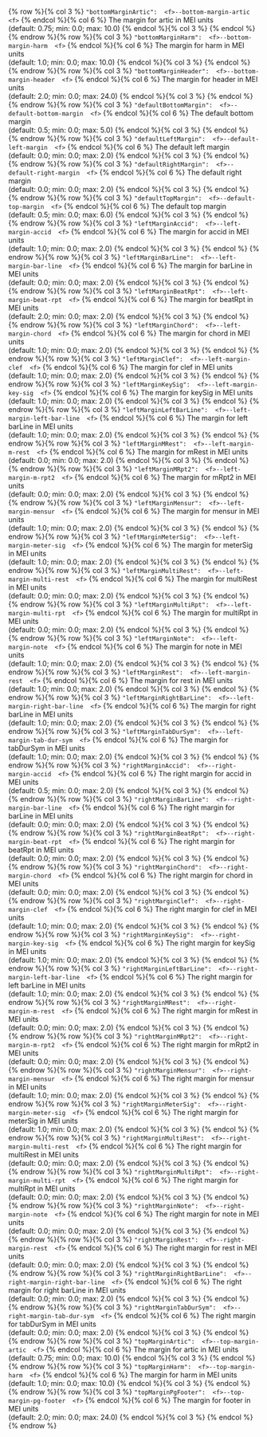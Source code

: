 {% row %}{% col 3 %} <span class="lang1">`"bottomMarginArtic":  <f>`</span><span class="lang2">`--bottom-margin-artic  <f>`</span> {% endcol %}{% col 6 %} The margin for artic in MEI units<br/>(default: 0.75; min: 0.0; max: 10.0) {% endcol %}{% col 3 %}  {% endcol %}
{% endrow %}{% row %}{% col 3 %} <span class="lang1">`"bottomMarginHarm":  <f>`</span><span class="lang2">`--bottom-margin-harm  <f>`</span> {% endcol %}{% col 6 %} The margin for harm in MEI units<br/>(default: 1.0; min: 0.0; max: 10.0) {% endcol %}{% col 3 %}  {% endcol %}
{% endrow %}{% row %}{% col 3 %} <span class="lang1">`"bottomMarginHeader":  <f>`</span><span class="lang2">`--bottom-margin-header  <f>`</span> {% endcol %}{% col 6 %} The margin for header in MEI units<br/>(default: 2.0; min: 0.0; max: 24.0) {% endcol %}{% col 3 %}  {% endcol %}
{% endrow %}{% row %}{% col 3 %} <span class="lang1">`"defaultBottomMargin":  <f>`</span><span class="lang2">`--default-bottom-margin  <f>`</span> {% endcol %}{% col 6 %} The default bottom margin<br/>(default: 0.5; min: 0.0; max: 5.0) {% endcol %}{% col 3 %}  {% endcol %}
{% endrow %}{% row %}{% col 3 %} <span class="lang1">`"defaultLeftMargin":  <f>`</span><span class="lang2">`--default-left-margin  <f>`</span> {% endcol %}{% col 6 %} The default left margin<br/>(default: 0.0; min: 0.0; max: 2.0) {% endcol %}{% col 3 %}  {% endcol %}
{% endrow %}{% row %}{% col 3 %} <span class="lang1">`"defaultRightMargin":  <f>`</span><span class="lang2">`--default-right-margin  <f>`</span> {% endcol %}{% col 6 %} The default right margin<br/>(default: 0.0; min: 0.0; max: 2.0) {% endcol %}{% col 3 %}  {% endcol %}
{% endrow %}{% row %}{% col 3 %} <span class="lang1">`"defaultTopMargin":  <f>`</span><span class="lang2">`--default-top-margin  <f>`</span> {% endcol %}{% col 6 %} The default top margin<br/>(default: 0.5; min: 0.0; max: 6.0) {% endcol %}{% col 3 %}  {% endcol %}
{% endrow %}{% row %}{% col 3 %} <span class="lang1">`"leftMarginAccid":  <f>`</span><span class="lang2">`--left-margin-accid  <f>`</span> {% endcol %}{% col 6 %} The margin for accid in MEI units<br/>(default: 1.0; min: 0.0; max: 2.0) {% endcol %}{% col 3 %}  {% endcol %}
{% endrow %}{% row %}{% col 3 %} <span class="lang1">`"leftMarginBarLine":  <f>`</span><span class="lang2">`--left-margin-bar-line  <f>`</span> {% endcol %}{% col 6 %} The margin for barLine in MEI units<br/>(default: 0.0; min: 0.0; max: 2.0) {% endcol %}{% col 3 %}  {% endcol %}
{% endrow %}{% row %}{% col 3 %} <span class="lang1">`"leftMarginBeatRpt":  <f>`</span><span class="lang2">`--left-margin-beat-rpt  <f>`</span> {% endcol %}{% col 6 %} The margin for beatRpt in MEI units<br/>(default: 2.0; min: 0.0; max: 2.0) {% endcol %}{% col 3 %}  {% endcol %}
{% endrow %}{% row %}{% col 3 %} <span class="lang1">`"leftMarginChord":  <f>`</span><span class="lang2">`--left-margin-chord  <f>`</span> {% endcol %}{% col 6 %} The margin for chord in MEI units<br/>(default: 1.0; min: 0.0; max: 2.0) {% endcol %}{% col 3 %}  {% endcol %}
{% endrow %}{% row %}{% col 3 %} <span class="lang1">`"leftMarginClef":  <f>`</span><span class="lang2">`--left-margin-clef  <f>`</span> {% endcol %}{% col 6 %} The margin for clef in MEI units<br/>(default: 1.0; min: 0.0; max: 2.0) {% endcol %}{% col 3 %}  {% endcol %}
{% endrow %}{% row %}{% col 3 %} <span class="lang1">`"leftMarginKeySig":  <f>`</span><span class="lang2">`--left-margin-key-sig  <f>`</span> {% endcol %}{% col 6 %} The margin for keySig in MEI units<br/>(default: 1.0; min: 0.0; max: 2.0) {% endcol %}{% col 3 %}  {% endcol %}
{% endrow %}{% row %}{% col 3 %} <span class="lang1">`"leftMarginLeftBarLine":  <f>`</span><span class="lang2">`--left-margin-left-bar-line  <f>`</span> {% endcol %}{% col 6 %} The margin for left barLine in MEI units<br/>(default: 1.0; min: 0.0; max: 2.0) {% endcol %}{% col 3 %}  {% endcol %}
{% endrow %}{% row %}{% col 3 %} <span class="lang1">`"leftMarginMRest":  <f>`</span><span class="lang2">`--left-margin-m-rest  <f>`</span> {% endcol %}{% col 6 %} The margin for mRest in MEI units<br/>(default: 0.0; min: 0.0; max: 2.0) {% endcol %}{% col 3 %}  {% endcol %}
{% endrow %}{% row %}{% col 3 %} <span class="lang1">`"leftMarginMRpt2":  <f>`</span><span class="lang2">`--left-margin-m-rpt2  <f>`</span> {% endcol %}{% col 6 %} The margin for mRpt2 in MEI units<br/>(default: 0.0; min: 0.0; max: 2.0) {% endcol %}{% col 3 %}  {% endcol %}
{% endrow %}{% row %}{% col 3 %} <span class="lang1">`"leftMarginMensur":  <f>`</span><span class="lang2">`--left-margin-mensur  <f>`</span> {% endcol %}{% col 6 %} The margin for mensur in MEI units<br/>(default: 1.0; min: 0.0; max: 2.0) {% endcol %}{% col 3 %}  {% endcol %}
{% endrow %}{% row %}{% col 3 %} <span class="lang1">`"leftMarginMeterSig":  <f>`</span><span class="lang2">`--left-margin-meter-sig  <f>`</span> {% endcol %}{% col 6 %} The margin for meterSig in MEI units<br/>(default: 1.0; min: 0.0; max: 2.0) {% endcol %}{% col 3 %}  {% endcol %}
{% endrow %}{% row %}{% col 3 %} <span class="lang1">`"leftMarginMultiRest":  <f>`</span><span class="lang2">`--left-margin-multi-rest  <f>`</span> {% endcol %}{% col 6 %} The margin for multiRest in MEI units<br/>(default: 0.0; min: 0.0; max: 2.0) {% endcol %}{% col 3 %}  {% endcol %}
{% endrow %}{% row %}{% col 3 %} <span class="lang1">`"leftMarginMultiRpt":  <f>`</span><span class="lang2">`--left-margin-multi-rpt  <f>`</span> {% endcol %}{% col 6 %} The margin for multiRpt in MEI units<br/>(default: 0.0; min: 0.0; max: 2.0) {% endcol %}{% col 3 %}  {% endcol %}
{% endrow %}{% row %}{% col 3 %} <span class="lang1">`"leftMarginNote":  <f>`</span><span class="lang2">`--left-margin-note  <f>`</span> {% endcol %}{% col 6 %} The margin for note in MEI units<br/>(default: 1.0; min: 0.0; max: 2.0) {% endcol %}{% col 3 %}  {% endcol %}
{% endrow %}{% row %}{% col 3 %} <span class="lang1">`"leftMarginRest":  <f>`</span><span class="lang2">`--left-margin-rest  <f>`</span> {% endcol %}{% col 6 %} The margin for rest in MEI units<br/>(default: 1.0; min: 0.0; max: 2.0) {% endcol %}{% col 3 %}  {% endcol %}
{% endrow %}{% row %}{% col 3 %} <span class="lang1">`"leftMarginRightBarLine":  <f>`</span><span class="lang2">`--left-margin-right-bar-line  <f>`</span> {% endcol %}{% col 6 %} The margin for right barLine in MEI units<br/>(default: 1.0; min: 0.0; max: 2.0) {% endcol %}{% col 3 %}  {% endcol %}
{% endrow %}{% row %}{% col 3 %} <span class="lang1">`"leftMarginTabDurSym":  <f>`</span><span class="lang2">`--left-margin-tab-dur-sym  <f>`</span> {% endcol %}{% col 6 %} The margin for tabDurSym in MEI units<br/>(default: 1.0; min: 0.0; max: 2.0) {% endcol %}{% col 3 %}  {% endcol %}
{% endrow %}{% row %}{% col 3 %} <span class="lang1">`"rightMarginAccid":  <f>`</span><span class="lang2">`--right-margin-accid  <f>`</span> {% endcol %}{% col 6 %} The right margin for accid in MEI units<br/>(default: 0.5; min: 0.0; max: 2.0) {% endcol %}{% col 3 %}  {% endcol %}
{% endrow %}{% row %}{% col 3 %} <span class="lang1">`"rightMarginBarLine":  <f>`</span><span class="lang2">`--right-margin-bar-line  <f>`</span> {% endcol %}{% col 6 %} The right margin for barLine in MEI units<br/>(default: 0.0; min: 0.0; max: 2.0) {% endcol %}{% col 3 %}  {% endcol %}
{% endrow %}{% row %}{% col 3 %} <span class="lang1">`"rightMarginBeatRpt":  <f>`</span><span class="lang2">`--right-margin-beat-rpt  <f>`</span> {% endcol %}{% col 6 %} The right margin for beatRpt in MEI units<br/>(default: 0.0; min: 0.0; max: 2.0) {% endcol %}{% col 3 %}  {% endcol %}
{% endrow %}{% row %}{% col 3 %} <span class="lang1">`"rightMarginChord":  <f>`</span><span class="lang2">`--right-margin-chord  <f>`</span> {% endcol %}{% col 6 %} The right margin for chord in MEI units<br/>(default: 0.0; min: 0.0; max: 2.0) {% endcol %}{% col 3 %}  {% endcol %}
{% endrow %}{% row %}{% col 3 %} <span class="lang1">`"rightMarginClef":  <f>`</span><span class="lang2">`--right-margin-clef  <f>`</span> {% endcol %}{% col 6 %} The right margin for clef in MEI units<br/>(default: 1.0; min: 0.0; max: 2.0) {% endcol %}{% col 3 %}  {% endcol %}
{% endrow %}{% row %}{% col 3 %} <span class="lang1">`"rightMarginKeySig":  <f>`</span><span class="lang2">`--right-margin-key-sig  <f>`</span> {% endcol %}{% col 6 %} The right margin for keySig in MEI units<br/>(default: 1.0; min: 0.0; max: 2.0) {% endcol %}{% col 3 %}  {% endcol %}
{% endrow %}{% row %}{% col 3 %} <span class="lang1">`"rightMarginLeftBarLine":  <f>`</span><span class="lang2">`--right-margin-left-bar-line  <f>`</span> {% endcol %}{% col 6 %} The right margin for left barLine in MEI units<br/>(default: 1.0; min: 0.0; max: 2.0) {% endcol %}{% col 3 %}  {% endcol %}
{% endrow %}{% row %}{% col 3 %} <span class="lang1">`"rightMarginMRest":  <f>`</span><span class="lang2">`--right-margin-m-rest  <f>`</span> {% endcol %}{% col 6 %} The right margin for mRest in MEI units<br/>(default: 0.0; min: 0.0; max: 2.0) {% endcol %}{% col 3 %}  {% endcol %}
{% endrow %}{% row %}{% col 3 %} <span class="lang1">`"rightMarginMRpt2":  <f>`</span><span class="lang2">`--right-margin-m-rpt2  <f>`</span> {% endcol %}{% col 6 %} The right margin for mRpt2 in MEI units<br/>(default: 0.0; min: 0.0; max: 2.0) {% endcol %}{% col 3 %}  {% endcol %}
{% endrow %}{% row %}{% col 3 %} <span class="lang1">`"rightMarginMensur":  <f>`</span><span class="lang2">`--right-margin-mensur  <f>`</span> {% endcol %}{% col 6 %} The right margin for mensur in MEI units<br/>(default: 1.0; min: 0.0; max: 2.0) {% endcol %}{% col 3 %}  {% endcol %}
{% endrow %}{% row %}{% col 3 %} <span class="lang1">`"rightMarginMeterSig":  <f>`</span><span class="lang2">`--right-margin-meter-sig  <f>`</span> {% endcol %}{% col 6 %} The right margin for meterSig in MEI units<br/>(default: 1.0; min: 0.0; max: 2.0) {% endcol %}{% col 3 %}  {% endcol %}
{% endrow %}{% row %}{% col 3 %} <span class="lang1">`"rightMarginMultiRest":  <f>`</span><span class="lang2">`--right-margin-multi-rest  <f>`</span> {% endcol %}{% col 6 %} The right margin for multiRest in MEI units<br/>(default: 0.0; min: 0.0; max: 2.0) {% endcol %}{% col 3 %}  {% endcol %}
{% endrow %}{% row %}{% col 3 %} <span class="lang1">`"rightMarginMultiRpt":  <f>`</span><span class="lang2">`--right-margin-multi-rpt  <f>`</span> {% endcol %}{% col 6 %} The right margin for multiRpt in MEI units<br/>(default: 0.0; min: 0.0; max: 2.0) {% endcol %}{% col 3 %}  {% endcol %}
{% endrow %}{% row %}{% col 3 %} <span class="lang1">`"rightMarginNote":  <f>`</span><span class="lang2">`--right-margin-note  <f>`</span> {% endcol %}{% col 6 %} The right margin for note in MEI units<br/>(default: 0.0; min: 0.0; max: 2.0) {% endcol %}{% col 3 %}  {% endcol %}
{% endrow %}{% row %}{% col 3 %} <span class="lang1">`"rightMarginRest":  <f>`</span><span class="lang2">`--right-margin-rest  <f>`</span> {% endcol %}{% col 6 %} The right margin for rest in MEI units<br/>(default: 0.0; min: 0.0; max: 2.0) {% endcol %}{% col 3 %}  {% endcol %}
{% endrow %}{% row %}{% col 3 %} <span class="lang1">`"rightMarginRightBarLine":  <f>`</span><span class="lang2">`--right-margin-right-bar-line  <f>`</span> {% endcol %}{% col 6 %} The right margin for right barLine in MEI units<br/>(default: 0.0; min: 0.0; max: 2.0) {% endcol %}{% col 3 %}  {% endcol %}
{% endrow %}{% row %}{% col 3 %} <span class="lang1">`"rightMarginTabDurSym":  <f>`</span><span class="lang2">`--right-margin-tab-dur-sym  <f>`</span> {% endcol %}{% col 6 %} The right margin for tabDurSym in MEI units<br/>(default: 0.0; min: 0.0; max: 2.0) {% endcol %}{% col 3 %}  {% endcol %}
{% endrow %}{% row %}{% col 3 %} <span class="lang1">`"topMarginArtic":  <f>`</span><span class="lang2">`--top-margin-artic  <f>`</span> {% endcol %}{% col 6 %} The margin for artic in MEI units<br/>(default: 0.75; min: 0.0; max: 10.0) {% endcol %}{% col 3 %}  {% endcol %}
{% endrow %}{% row %}{% col 3 %} <span class="lang1">`"topMarginHarm":  <f>`</span><span class="lang2">`--top-margin-harm  <f>`</span> {% endcol %}{% col 6 %} The margin for harm in MEI units<br/>(default: 1.0; min: 0.0; max: 10.0) {% endcol %}{% col 3 %}  {% endcol %}
{% endrow %}{% row %}{% col 3 %} <span class="lang1">`"topMarginPgFooter":  <f>`</span><span class="lang2">`--top-margin-pg-footer  <f>`</span> {% endcol %}{% col 6 %} The margin for footer in MEI units<br/>(default: 2.0; min: 0.0; max: 24.0) {% endcol %}{% col 3 %}  {% endcol %}
{% endrow %}